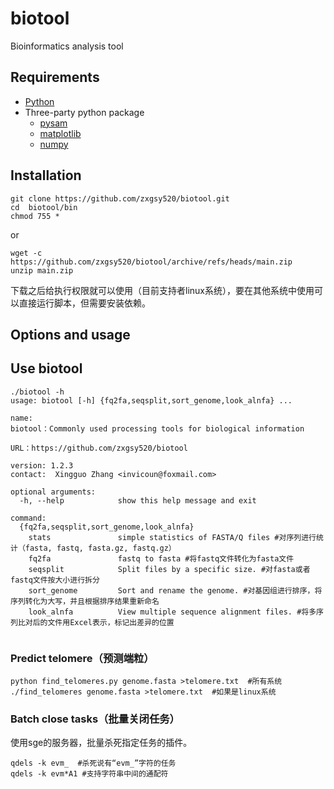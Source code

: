 # biotool
Bioinformatics analysis tool

## Requirements
* [Python](https://www.python.org/)
* Three-party python package
  * [pysam](https://pypi.org/project/pysam/)
  * [matplotlib](https://matplotlib.org/)
  * [numpy](https://numpy.org/doc/stable/index.html)
## Installation
```
git clone https://github.com/zxgsy520/biotool.git
cd  biotool/bin
chmod 755 *
```
or
```
wget -c https://github.com/zxgsy520/biotool/archive/refs/heads/main.zip
unzip main.zip

```
下载之后给执行权限就可以使用（目前支持者linux系统），要在其他系统中使用可以直接运行脚本，但需要安装依赖。
## Options and usage
## Use biotool
```
./biotool -h
usage: biotool [-h] {fq2fa,seqsplit,sort_genome,look_alnfa} ...

name:
biotool：Commonly used processing tools for biological information

URL：https://github.com/zxgsy520/biotool

version: 1.2.3
contact:  Xingguo Zhang <invicoun@foxmail.com>        

optional arguments:
  -h, --help            show this help message and exit

command:
  {fq2fa,seqsplit,sort_genome,look_alnfa}
    stats               simple statistics of FASTA/Q files #对序列进行统计（fasta, fastq, fasta.gz, fastq.gz）
    fq2fa               fastq to fasta #将fastq文件转化为fasta文件
    seqsplit            Split files by a specific size. #对fasta或者fastq文件按大小进行拆分
    sort_genome         Sort and rename the genome. #对基因组进行排序，将序列转化为大写，并且根据排序结果重新命名
    look_alnfa          View multiple sequence alignment files. #将多序列比对后的文件用Excel表示，标记出差异的位置
 
```

### Predict telomere（预测端粒）
```
python find_telomeres.py genome.fasta >telomere.txt  #所有系统
./find_telomeres genome.fasta >telomere.txt  #如果是linux系统
``` 
### Batch close tasks（批量关闭任务）
使用sge的服务器，批量杀死指定任务的插件。
```
qdels -k evm_  #杀死说有“evm_”字符的任务
qdels -k evm*A1 #支持字符串中间的通配符
``` 
